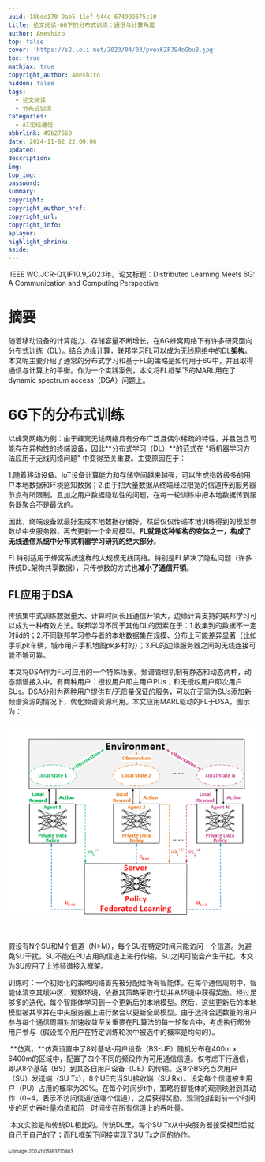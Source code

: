 ```yaml
---
uuid: 18bde170-9ab5-11ef-944c-674999675c10
title: 论文阅读-6G下的分布式训练：通信与计算角度
author: Ameshiro
top: false
cover: 'https://s2.loli.net/2023/04/03/pvexKZFJ94oGbu8.jpg'
toc: true
mathjax: true
copyright_author: Ameshiro
hidden: false
tags:
  - 论文阅读
  - 分布式训练
categories:
  - AI无线通信
abbrlink: 49b27560
date: 2024-11-02 22:00:06
updated:
description:
img:
top_img:
password:
summary:
copyright:
copyright_author_href:
copyright_url:
copyright_info:
aplayer:
highlight_shrink:
aside:
---
```


​		IEEE WC,JCR-Q1,IF10.9,2023年。论文标题：Distributed Learning Meets 6G: A Communication and Computing Perspective

# 摘要

​		随着移动设备的计算能力、存储容量不断增长，在6G蜂窝网络下有许多研究面向分布式训练（DL）。结合边缘计算，联邦学习FL可以成为无线网络中的DL**架构**。本文呢主要介绍了通常的分布式学习和基于FL的策略是如何用于6G中，并且取得通信与计算上的平衡。作为一个实践案例，本文将FL框架下的MARL用在了dynamic spectrum access（DSA）问题上。

# 6G下的分布式训练

​		以蜂窝网络为例：由于蜂窝无线网络具有分布广泛且偶尔稀疏的特性，并且包含可能存在异构性的终端设备，因此**分布式学习（DL）**的范式在 "将机器学习方法应用于无线网络问题" 中变得至关重要。主要原因在于：

​		1.随着移动设备、IoT设备计算能力和存储空间越来越强，可以生成指数级多的用户本地数据和环境感知数据；2.由于把大量数据从终端经过限宽的信道传到服务器节点有所限制，且加之用户数据隐私性的问题，在每一轮训练中把本地数据传到服务器聚合不是最优的。

​		因此，终端设备就最好生成本地数据存储好，然后仅仅传递本地训练得到的模型参数给中央服务器，再去更新一个全局模型。**FL就是这种架构的变体之一，构成了无线通信系统中分布式机器学习研究的绝大部分**。

​		FL特别适用于蜂窝系统这样的大规模无线网络。特别是FL解决了隐私问题（许多传统DL架构共享数据），只传参数的方式也**减小了通信开销**。

## FL应用于DSA

​	传统集中式训练数据量大、计算时间长且通信开销大，边缘计算支持的联邦学习可以成为一种有效方法。联邦学习不同于其他DL的因素在于：1.收集到的数据不一定时iid的；2.不同联邦学习参与者的本地数据集在规模、分布上可能差异显著（比如手机pk车辆，城市用户手机地图pk乡村的）；3.FL的边缘服务器之间的无线连接可能不够可靠。	

​	本文将DSA作为FL可应用的一个特殊场景。频谱管理机制有静态和动态两种，动态频谱接入中，有两种用户：授权用户即主用户PUs；和无授权用户即次用户SUs。DSA分别为两种用户提供有/无质量保证的服务，可以在无需为SUs添加新频谱资源的情况下，优化频谱资源利用。本文应用MARL驱动的FL于DSA，图示为：

![image](https://raw.githubusercontent.com/Ameshiro77/BlogPicture/main/pic/image-20241128175253704.png)

​	

​	假设有N个SU和M个信道（N>M），每个SU在特定时间只能访问一个信道。为避免SU干扰，SU不能在PU占用的信道上进行传输。SU之间可能会产生干扰，本文为SU应用了上述频谱接入框架。

​	训练时：一个初始化的策略网络首先被分配给所有智能体。在每个通信周期中，智能体清空其缓冲区，观察环境，依据其策略采取行动并从环境中获得奖励。经过足够多的迭代，每个智能体学习到一个更新后的本地模型。然后，这些更新后的本地模型被共享并在中央服务器上进行聚合以更新全局模型。由于选择合适数量的用户参与每个通信周期对加速收敛至关重要在FL算法的每一轮聚合中，考虑执行部分用户参与（假设每个用户在特定训练轮次中被选中的概率是均匀的）。

​	**仿真。**仿真设置中了8对基站-用户设备（BS-UE）随机分布在400m x 6400m的区域中，配置了四个不同的频段作为可用通信信道。仅考虑下行通信，即从8个基站（BS）到其各自用户设备（UE）的传输。这8个BS充当次用户（SU）发送端（SU Tx），8个UE充当SU接收端（SU Rx）。设定每个信道被主用户（PU）占用的概率为20%。在每个时间步t中，策略将智能体的观测映射到其动作（0~4，表示不访问信道/选哪个信道），之后获得奖励。观测包括到前一个时间步的历史吞吐量均值和前一时间步在所有信道上的吞吐量。

​	本文实验是和传统DL相比的。传统DL里，每个SU Tx从中央服务器接受模型后就自己干自己的了；而FL框架下间接实现了SU Tx之间的协作。

<img src="https://cdn.jsdelivr.net/gh/Ameshiro77/BlogPicture/pic/image-20241105163710983.png" alt="image-20241105163710983" style="zoom:67%;" />





